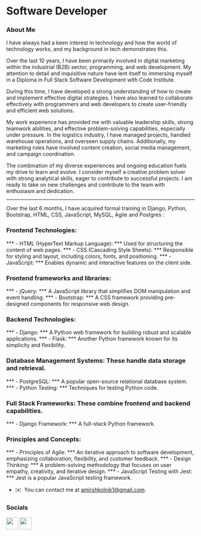 # Software Developer
### About Me

I have always had a keen interest in technology and how the world of technology works, and my background in tech demonstrates this.

Over the last 10 years, I have been primarily involved in digital marketing within the industrial (B2B) sector, programming, and web development. My attention to detail and inquisitive nature have lent itself to immersing myself in a Diploma in Full Stack Software Development with Code Institute.

During this time, I have developed a strong understanding of how to create and implement effective digital strategies. I have also learned to collaborate effectively with programmers and web developers to create user-friendly and efficient web solutions.

My work experience has provided me with valuable leadership skills, strong teamwork abilities, and effective problem-solving capabilities, especially under pressure. In the logistics industry, I have managed projects, handled warehouse operations, and overseen supply chains. Additionally, my marketing roles have involved content creation, social media management, and campaign coordination.

The combination of my diverse experiences and ongoing education fuels my drive to learn and evolve. I consider myself a creative problem solver with strong analytical skills, eager to contribute to successful projects. I am ready to take on new challenges and contribute to the team with enthusiasm and dedication.
- - -
Over the last 6 months, I have acquired formal training in Django, Python, Bootstrap, HTML, CSS, JavaScript, MySQL, Agile and Postgres : 

### Frontend Technologies:
*** - HTML (HyperText Markup Language): *** Used for structuring the content of web pages.
*** - CSS (Cascading Style Sheets): *** Responsible for styling and layout, including colors, fonts, and positioning.
*** - JavaScript: *** Enables dynamic and interactive features on the client side.

### Frontend frameworks and libraries:
*** - jQuery: *** A JavaScript library that simplifies DOM manipulation and event handling.
*** - Bootstrap: *** A CSS framework providing pre-designed components for responsive web design.

### Backend Technologies:
*** - Django: *** A Python web framework for building robust and scalable applications.
*** - Flask: *** Another Python framework known for its simplicity and flexibility.

### Database Management Systems: These handle data storage and retrieval.
*** - PostgreSQL: *** A popular open-source relational database system.
*** - Python Testing: *** Techniques for testing Python code.

### Full Stack Frameworks: These combine frontend and backend capabilities.
*** - Django Framework: *** A full-stack Python framework.

### Principles and Concepts:
*** - Principles of Agile: *** An iterative approach to software development, emphasizing collaboration, flexibility, and customer feedback.
*** - Design Thinking: *** A problem-solving methodology that focuses on user empathy, creativity, and iterative design.
*** - JavaScript Testing with Jest: *** Jest is a popular JavaScript testing framework.

* ✉️  You can contact me at [amirshkolnik1@gmail.com](mailto:amirshkolnik1@gmail.com).

### Socials

<p align="left"> <a href="https://github.com/AmirShkolnik" target="_blank" rel="noreferrer"><img src="https://raw.githubusercontent.com/danielcranney/readme-generator/main/public/icons/socials/github.svg" width="32" height="32" /></a> <a href="https://www.linkedin.com/in/amirshkolnik/" target="_blank" rel="noreferrer"><img src="https://raw.githubusercontent.com/danielcranney/readme-generator/main/public/icons/socials/linkedin.svg" width="32" height="32" /></a>
